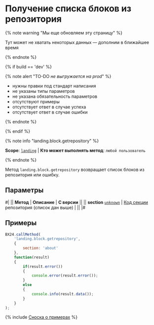 # Получение списка блоков из репозитория

{% note warning "Мы еще обновляем эту страницу" %}

Тут может не хватать некоторых данных — дополним в ближайшее время

{% endnote %}

{% if build == 'dev' %}

{% note alert "TO-DO _не выгружается на prod_" %}

- нужны правки под стандарт написания
- не указаны типы параметров
- не указана обязательность параметров
- отсутствуют примеры
- отсутствует ответ в случае успеха
- отсутствует ответ в случае ошибки

{% endnote %}

{% endif %}

{% note info "landing.block.getrepository" %}

**Scope**: [`landing`](../../../scopes/permissions.md) | **Кто может выполнять метод**: `любой пользователь`

{% endnote %}

Метод `landing.block.getrepository` возвращает список блоков из репозитория или ошибку.

## Параметры

#|
|| **Метод** | **Описание** | **С версии** ||
|| **section**
[`unknown`](../../../data-types.md) | [Код секции](#block) репозитория (список дан выше) | ||
|#

## Примеры

```js
BX24.callMethod(
    'landing.block.getrepository',
    {
        section: 'about'
    },
    function(result)
    {
        if(result.error())
        {
            console.error(result.error());
        }
        else
        {
            console.info(result.data());
        }
    }
);
```

{% include [Сноска о примерах](../../../../_includes/examples.md) %}
